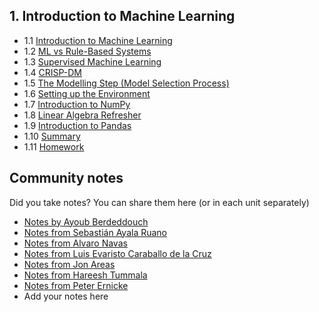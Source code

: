 ## 1. Introduction to Machine Learning

- 1.1 [Introduction to Machine Learning](01-what-is-ml.md)
- 1.2 [ML vs Rule-Based Systems](02-ml-vs-rules.md)
- 1.3 [Supervised Machine Learning](03-supervised-ml.md)
- 1.4 [CRISP-DM](04-crisp-dm.md)
- 1.5 [The Modelling Step (Model Selection Process)](05-model-selection.md)
- 1.6 [Setting up the Environment](06-environment.md)
- 1.7 [Introduction to NumPy](07-numpy.md)
- 1.8 [Linear Algebra Refresher](08-linear-algebra.md)
- 1.9 [Introduction to Pandas](09-pandas.md)
- 1.10 [Summary](10-summary.md)
- 1.11 [Homework](homework.md)


## Community notes

Did you take notes? You can share them here (or in each unit separately)

* [Notes by Ayoub Berdeddouch](https://github.com/ayoub-berdeddouch/mlbookcamp-homeworks/blob/main/Intro/homework_intro_AyoubBerdeddouch.ipynb)
* [Notes from Sebastián Ayala Ruano](https://github.com/sayalaruano/100DaysOfMLCode/blob/main/Intro_ML/Notes/NotesDay1.md)
* [Notes from Alvaro Navas](https://github.com/ziritrion/ml-zoomcamp/blob/main/notes/01_intro.md)
* [Notes from Luis Evaristo Caraballo de la Cruz](https://github.com/varocaraballo/ml-zoomcamp2022/blob/main/01%20-%20Introduction%20to%20Machine%20Learning/notes.md)
* [Notes from Jon Areas](https://github.com/jxareas/Machine-Learning-Bookcamp-2022/blob/master/notes/01-introduction.md)
* [Notes from Hareesh Tummala](https://github.com/tummala-hareesh/ml_zoomcamp_ht/blob/main/notes/week-1-notes.md)
* [Notes from Peter Ernicke](https://knowmledge.com/2023/09/09/ml-zoomcamp-2023-introduction-to-machine-learning-part-1/)
* Add your notes here
